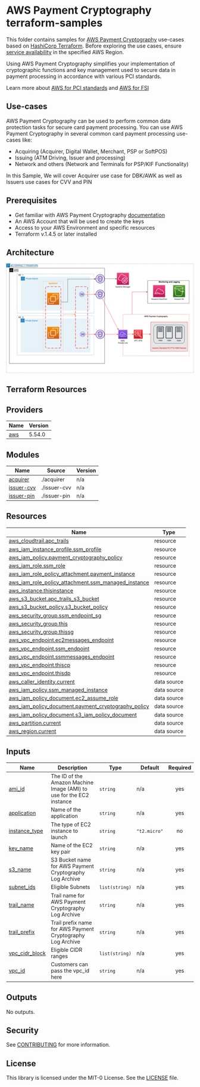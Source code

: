 # AWS Payment Cryptography terraform-samples
This folder contains samples for [AWS Payment Cryptography](https://aws.amazon.com/payment-cryptography/) use-cases based on [HashiCorp Terraform](https://www.terraform.io/). Before exploring the use cases, ensure [service availability](https://aws.amazon.com/payment-cryptography/pricing/) in the specified AWS Region.

Using AWS Payment Cryptography simplifies your implementation of cryptographic functions and key management used to secure data in payment processing in accordance with various PCI standards. 

Learn more about [AWS for PCI standards](https://aws.amazon.com/compliance/pci-dss-level-1-faqs/) and [AWS for FSI](https://aws.amazon.com/financial-services/) 

## Use-cases

AWS Payment Cryptography can be used to perform common data protection tasks for secure card payment processing. You can use AWS Payment Cryptography in several common card payment processing use-cases like:

- Acquiring (Acquirer, Digital Wallet, Merchant, PSP or SoftPOS)
- Issuing (ATM Driving, Issuer and processing)
- Network and others (Network and Terminals for PSP/KIF Functionality)

In this Sample, We will cover Acquirer use case for DBK/AWK as well as Issuers use cases for CVV and PIN 

## Prerequisites

- Get familiar with AWS Payment Cryptography [documentation](https://docs.aws.amazon.com/payment-cryptography/)
- An AWS Account that will be used to create the keys
- Access to your AWS Environment and specific resources
- Terraform v.1.4.5 or later installed

## Architecture

![](./architecture.png)

## Terraform Resources

## Providers

| Name | Version |
|------|---------|
| <a name="provider_aws"></a> [aws](#provider\_aws) | 5.54.0 |

## Modules

| Name | Source | Version |
|------|--------|---------|
| <a name="module_acquirer"></a> [acquirer](#module\_acquirer) | ./acquirer | n/a |
| <a name="module_issuer-cvv"></a> [issuer-cvv](#module\_issuer-cvv) | ./issuer-cvv | n/a |
| <a name="module_issuer-pin"></a> [issuer-pin](#module\_issuer-pin) | ./issuer-pin | n/a |

## Resources

| Name | Type |
|------|------|
| [aws_cloudtrail.apc_trails](https://registry.terraform.io/providers/hashicorp/aws/latest/docs/resources/cloudtrail) | resource |
| [aws_iam_instance_profile.ssm_profile](https://registry.terraform.io/providers/hashicorp/aws/latest/docs/resources/iam_instance_profile) | resource |
| [aws_iam_policy.payment_cryptography_policy](https://registry.terraform.io/providers/hashicorp/aws/latest/docs/resources/iam_policy) | resource |
| [aws_iam_role.ssm_role](https://registry.terraform.io/providers/hashicorp/aws/latest/docs/resources/iam_role) | resource |
| [aws_iam_role_policy_attachment.payment_instance](https://registry.terraform.io/providers/hashicorp/aws/latest/docs/resources/iam_role_policy_attachment) | resource |
| [aws_iam_role_policy_attachment.ssm_managed_instance](https://registry.terraform.io/providers/hashicorp/aws/latest/docs/resources/iam_role_policy_attachment) | resource |
| [aws_instance.thisinstance](https://registry.terraform.io/providers/hashicorp/aws/latest/docs/resources/instance) | resource |
| [aws_s3_bucket.apc_trails_s3_bucket](https://registry.terraform.io/providers/hashicorp/aws/latest/docs/resources/s3_bucket) | resource |
| [aws_s3_bucket_policy.s3_bucket_policy](https://registry.terraform.io/providers/hashicorp/aws/latest/docs/resources/s3_bucket_policy) | resource |
| [aws_security_group.ssm_endpoint_sg](https://registry.terraform.io/providers/hashicorp/aws/latest/docs/resources/security_group) | resource |
| [aws_security_group.this](https://registry.terraform.io/providers/hashicorp/aws/latest/docs/resources/security_group) | resource |
| [aws_security_group.thissg](https://registry.terraform.io/providers/hashicorp/aws/latest/docs/resources/security_group) | resource |
| [aws_vpc_endpoint.ec2messages_endpoint](https://registry.terraform.io/providers/hashicorp/aws/latest/docs/resources/vpc_endpoint) | resource |
| [aws_vpc_endpoint.ssm_endpoint](https://registry.terraform.io/providers/hashicorp/aws/latest/docs/resources/vpc_endpoint) | resource |
| [aws_vpc_endpoint.ssmmessages_endpoint](https://registry.terraform.io/providers/hashicorp/aws/latest/docs/resources/vpc_endpoint) | resource |
| [aws_vpc_endpoint.thiscp](https://registry.terraform.io/providers/hashicorp/aws/latest/docs/resources/vpc_endpoint) | resource |
| [aws_vpc_endpoint.thisdp](https://registry.terraform.io/providers/hashicorp/aws/latest/docs/resources/vpc_endpoint) | resource |
| [aws_caller_identity.current](https://registry.terraform.io/providers/hashicorp/aws/latest/docs/data-sources/caller_identity) | data source |
| [aws_iam_policy.ssm_managed_instance](https://registry.terraform.io/providers/hashicorp/aws/latest/docs/data-sources/iam_policy) | data source |
| [aws_iam_policy_document.ec2_assume_role](https://registry.terraform.io/providers/hashicorp/aws/latest/docs/data-sources/iam_policy_document) | data source |
| [aws_iam_policy_document.payment_cryptography_policy](https://registry.terraform.io/providers/hashicorp/aws/latest/docs/data-sources/iam_policy_document) | data source |
| [aws_iam_policy_document.s3_iam_policy_document](https://registry.terraform.io/providers/hashicorp/aws/latest/docs/data-sources/iam_policy_document) | data source |
| [aws_partition.current](https://registry.terraform.io/providers/hashicorp/aws/latest/docs/data-sources/partition) | data source |
| [aws_region.current](https://registry.terraform.io/providers/hashicorp/aws/latest/docs/data-sources/region) | data source |

## Inputs

| Name | Description | Type | Default | Required |
|------|-------------|------|---------|:--------:|
| <a name="input_ami_id"></a> [ami\_id](#input\_ami\_id) | The ID of the Amazon Machine Image (AMI) to use for the EC2 instance | `string` | n/a | yes |
| <a name="input_application"></a> [application](#input\_application) | Name of the application | `string` | n/a | yes |
| <a name="input_instance_type"></a> [instance\_type](#input\_instance\_type) | The type of EC2 instance to launch | `string` | `"t2.micro"` | no |
| <a name="input_key_name"></a> [key\_name](#input\_key\_name) | Name of the EC2 key pair | `string` | n/a | yes |
| <a name="input_s3_name"></a> [s3\_name](#input\_s3\_name) | S3 Bucket name for AWS Payment Cryptography Log Archive | `string` | n/a | yes |
| <a name="input_subnet_ids"></a> [subnet\_ids](#input\_subnet\_ids) | Eligible Subnets | `list(string)` | n/a | yes |
| <a name="input_trail_name"></a> [trail\_name](#input\_trail\_name) | Trail name for AWS Payment Cryptography Log Archive | `string` | n/a | yes |
| <a name="input_trail_prefix"></a> [trail\_prefix](#input\_trail\_prefix) | Trail prefix name for AWS Payment Cryptography Log Archive | `string` | n/a | yes |
| <a name="input_vpc_cidr_block"></a> [vpc\_cidr\_block](#input\_vpc\_cidr\_block) | Eligible CIDR ranges | `list(string)` | n/a | yes |
| <a name="input_vpc_id"></a> [vpc\_id](#input\_vpc\_id) | Customers can pass the vpc\_id here | `string` | n/a | yes |

## Outputs

No outputs.

## Security

See [CONTRIBUTING](../CONTRIBUTING.md) for more information.

## License

This library is licensed under the MIT-0 License. See the [LICENSE](../LICENSE) file.